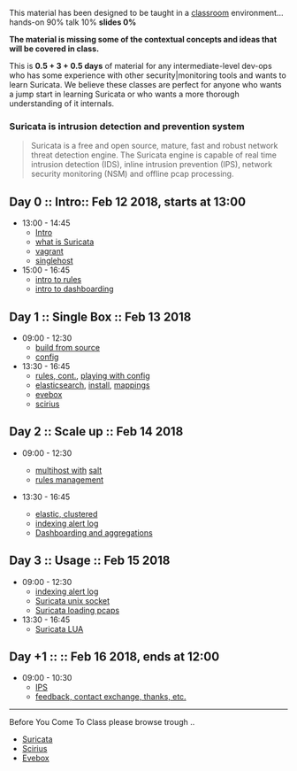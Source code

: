 
This material has been designed to be taught in a [classroom](https://ccdcoe.org/cyber-defence-monitoring-course-suite-module-1-1.html) environment... hands-on 90% talk 10% **slides 0%**

**The material is missing some of the contextual concepts and ideas that will be covered in class.**

This is **0.5 + 3 + 0.5 days** of material for any intermediate-level dev-ops who has some experience with other security|monitoring tools and wants to learn Suricata. We believe these classes are perfect for anyone who wants a jump start in learning Suricata or who wants a more thorough understanding of it internals.

### Suricata is intrusion detection and prevention system

> Suricata is a free and open source, mature, fast and robust network threat detection engine. The Suricata engine is capable of real time intrusion detection (IDS), inline intrusion prevention (IPS), network security monitoring (NSM) and offline pcap processing.

## Day 0 :: Intro:: Feb 12 2018, starts at 13:00

 * 13:00 - 14:45
   * [Intro](/common/day_intro.md)
   * [what is Suricata](/Suricata/suricata/README.md)
   * [vagrant](/common/vagrant.intro.md)
   * [singlehost](/Suricata/vagrant/singlehost/)
 * 15:00 - 16:45
   * [intro to rules](/Suricata/rules/rules.intro.md)
   * [intro to dashboarding]()

## Day 1 :: Single Box :: Feb 13 2018

 * 09:00 - 12:30
   * [build from source](/Suricata/setup/build.md)
   * [config](/Suricata/setup/config.md)
 * 13:30 - 16:45
   * [rules, cont.](/Suricata/rules), [playing with config](/Suricata/setup/config.md)
   * [elasticsearch](/common/elastic), [install](/common/elastic/elastic.install.md), [mappings](/common/elastic/elastic.mappings.md)
   * [evebox](/Suricata/evebox)
   * [scirius](/Suricata/scirius)

## Day 2 :: Scale up :: Feb 14 2018

* 09:00 - 12:30
  * [multihost with](/Suricata/vagrant/multihost) [salt](/common/salt)
  * [rules management](/Suricata/rules/rules.update.md)

* 13:30 - 16:45
  * [elastic, clustered](/common/elastic/elastic.cluster.md)
  * [indexing alert log](/Suricata/logging/)
  * [Dashboarding and aggregations](/common/kibana.md)


## Day 3 :: Usage :: Feb 15 2018

* 09:00 - 12:30
  * [indexing alert log](/Suricata/logging/)
  * [Suricata unix socket](/Suricata/suricata/unixsocket.md)
  * [Suricata loading pcaps](/Suricata/suricata/LoadPcaps.md)
* 13:30 - 16:45
  * [Suricata LUA](/Suricata/lua)


## Day +1 :: :: Feb 16 2018, ends at 12:00

* 09:00 - 10:30
  * [IPS](/Suricata/suricata/ips-intro.md)
  * [feedback, contact exchange, thanks, etc.](/common/Closing.md)


----

Before You Come To Class please browse trough ..

* [Suricata](/Suricata/suricata/README.md)
* [Scirius](/Suricata/scirius/README.md)
* [Evebox](/Suricata/evebox/README.md)
